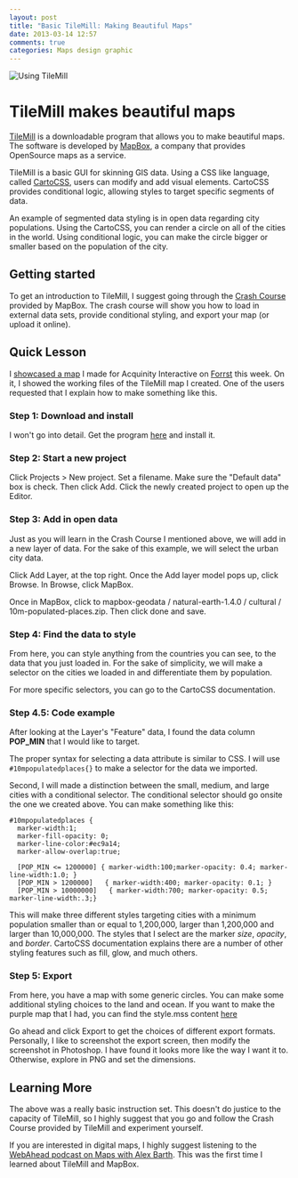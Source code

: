 ```yaml
---
layout: post
title: "Basic TileMill: Making Beautiful Maps"
date: 2013-03-14 12:57
comments: true
categories: Maps design graphic 
---
```

![Using TileMill](https://forrst-live.s3.amazonaws.com/multiposts/images/39039/mega.png?1363124354)
# TileMill makes beautiful maps

[TileMill](http://mapbox.com/tilemill/) is a downloadable program that allows you to make beautiful maps. The software is developed by [MapBox](http://mapbox.com/), a company that provides OpenSource maps as a service.

TileMill is a basic GUI for skinning GIS data. Using a CSS like language, called [CartoCSS](http://mapbox.com/tilemill/docs/manual/carto/), users can modify and add visual elements. CartoCSS provides conditional logic, allowing styles to target specific segments of data. 

An example of segmented data styling is in open data regarding city populations. Using the CartoCSS, you can render a circle on all of the cities in the world. Using conditional logic, you can make the circle bigger or smaller based on the population of the city.

## Getting started

To get an introduction to TileMill, I suggest going through the [Crash Course](http://mapbox.com/tilemill/docs/crashcourse/introduction/) provided by MapBox. The crash course will show you how to load in external data sets, provide conditional styling, and export your map (or upload it online).

## Quick Lesson

I [showcased a map](http://forrst.com/posts/Beautiful_maps_with_CSS_and_open_data-FRM) I made for Acquinity Interactive on [Forrst](http://forrst.com) this week. On it, I showed the working files of the TileMill map I created. One of the users requested that I explain how to make something like this.

### Step 1: Download and install

I won't go into detail. Get the program [here](http://mapbox.com/tilemill/) and install it.

### Step 2: Start a new project

Click Projects > New project. Set a filename. Make sure the "Default data" box is check. Then click Add. Click the newly created project to open up the Editor.

### Step 3: Add in open data

Just as you will learn in the Crash Course I mentioned above, we will add in a new layer of data. For the sake of this example, we will select the urban city data.

Click Add Layer, at the top right. Once the Add layer model pops up, click Browse. In Browse, click MapBox.

Once in MapBox, click to mapbox-geodata / natural-earth-1.4.0 / cultural / 10m-populated-places.zip. Then click done and save.

### Step 4: Find the data to style

From here, you can style anything from the countries you can see, to the data that you just loaded in. For the sake of simplicity, we will make a selector on the cities we loaded in and differentiate them by population.

For more specific selectors, you can go to the CartoCSS documentation.

### Step 4.5: Code example

After looking at the Layer's "Feature" data, I found the data column **POP_MIN** that I would like to target.

The proper syntax for selecting a data attribute is similar to CSS. I will use ``#10mpopulatedplaces{}`` to make a selector for the data we imported.

Second, I will made a distinction between the small, medium, and large cities with a conditional selector. The conditional selector should go onsite the one we created above. You can make something like this:

	#10mpopulatedplaces {
	  marker-width:1;
	  marker-fill-opacity: 0;
	  marker-line-color:#ec9a14;
	  marker-allow-overlap:true;
	  
	  [POP_MIN <= 1200000] { marker-width:100;marker-opacity: 0.4; marker-line-width:1.0; }
	  [POP_MIN > 1200000]   { marker-width:400; marker-opacity: 0.1; }
	  [POP_MIN > 10000000]   { marker-width:700; marker-opacity: 0.5; marker-line-width:.3;}

This will make three different styles targeting cities with a minimum population smaller than or equal to 1,200,000, larger than 1,200,000 and larger than 10,000,000. The styles that I select are the marker *size*, *opacity*, and *border*. CartoCSS documentation explains there are a number of other styling features such as fill, glow, and much others.

### Step 5: Export

From here, you have a map with some generic circles. You can make some additional styling choices to the land and ocean. If you want to make the purple map that I had, you can find the style.mss content [here](https://gist.github.com/lkbgift/5163407)

Go ahead and click Export to get the choices of different export formats. Personally, I like to screenshot the export screen, then modify the screenshot in Photoshop. I have found it looks more like the way I want it to. Otherwise, explore in PNG and set the dimensions. 

## Learning More

The above was a really basic instruction set. This doesn't do justice to the capacity of TileMill, so I highly suggest that you go and follow the Crash Course provided by TileMill and experiment yourself.

If you are interested in digital maps, I highly suggest listening to the [WebAhead podcast on Maps with Alex Barth](http://5by5.tv/webahead/23). This was the first time I learned about TileMill and MapBox. 